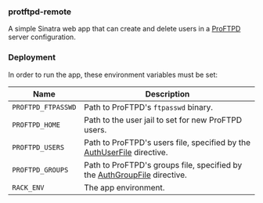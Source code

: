 ### protftpd-remote

A simple Sinatra web app that can create and delete users in a [ProFTPD](http://www.proftpd.org) server configuration.

### Deployment

In order to run the app, these environment variables must be set:

| Name | Description |
|------|-------------|
| `PROFTPD_FTPASSWD` | Path to ProFTPD's `ftpasswd` binary. |
| `PROFTPD_HOME` | Path to the user jail to set for new ProFTPD users. |
| `PROFTPD_USERS` | Path to ProFTPD's users file, specified by the [AuthUserFile](http://www.proftpd.org/docs/directives/linked/config_ref_AuthUserFile.html) directive. |
| `PROFTPD_GROUPS` | Path to ProFTPD's groups file, specified by the [AuthGroupFile](http://www.proftpd.org/docs/directives/linked/config_ref_AuthGroupFile.html) directive. |
| `RACK_ENV` | The app environment. |
